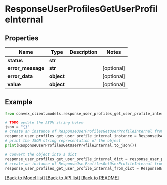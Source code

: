 # ResponseUserProfilesGetUserProfileInternal


## Properties

Name | Type | Description | Notes
------------ | ------------- | ------------- | -------------
**status** | **str** |  | 
**error_message** | **str** |  | [optional] 
**error_data** | **object** |  | [optional] 
**value** | **object** |  | [optional] 

## Example

```python
from convex_client.models.response_user_profiles_get_user_profile_internal import ResponseUserProfilesGetUserProfileInternal

# TODO update the JSON string below
json = "{}"
# create an instance of ResponseUserProfilesGetUserProfileInternal from a JSON string
response_user_profiles_get_user_profile_internal_instance = ResponseUserProfilesGetUserProfileInternal.from_json(json)
# print the JSON string representation of the object
print(ResponseUserProfilesGetUserProfileInternal.to_json())

# convert the object into a dict
response_user_profiles_get_user_profile_internal_dict = response_user_profiles_get_user_profile_internal_instance.to_dict()
# create an instance of ResponseUserProfilesGetUserProfileInternal from a dict
response_user_profiles_get_user_profile_internal_from_dict = ResponseUserProfilesGetUserProfileInternal.from_dict(response_user_profiles_get_user_profile_internal_dict)
```
[[Back to Model list]](../README.md#documentation-for-models) [[Back to API list]](../README.md#documentation-for-api-endpoints) [[Back to README]](../README.md)


